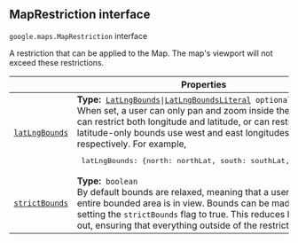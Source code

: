 
<devsite-heading text=" MapRestriction interface" for="MapRestriction" level="h2" link="" toc="" back-to-top=""><h2 id="MapRestriction" is-upgraded="">MapRestriction interface</h2></devsite-heading>
<p>
<code translate="no" dir="ltr"><span itemprop="path">google.maps</span>.<span itemprop="name">MapRestriction</span></code>
interface
</p>
<p>A restriction that can be applied to the Map. The map's viewport will not exceed these restrictions.</p>
<div class="devsite-table-wrapper"><table class="properties responsive" summary="interface MapRestriction - Properties">
<thead>
<tr><th colspan="2">Properties</th>
</tr></thead>
<tbody>
<tr id="MapRestriction.latLngBounds">
<td itemprop="property"><code translate="no" dir="ltr"><a class="secret-link" href="#MapRestriction.latLngBounds"><span>latLngBounds</span></a></code></td>
<td><div><strong>Type:</strong>&nbsp; <code translate="no" dir="ltr"><a href="LatLngBounds.md">LatLngBounds</a>|<a href="LatLngBoundsLiteral.md">LatLngBoundsLiteral</a> <span class="optional-type-annotation">optional</span></code></div>
<div class="desc">When set, a user can only pan and zoom inside the given bounds. Bounds can restrict both longitude and latitude, or can restrict latitude only. For latitude-only bounds use west and east longitudes of -180 and 180, respectively. For example, <devsite-code><pre translate="no" dir="ltr" is-upgraded=""> latLngBounds: {north: northLat, south: southLat, west: -180, east: 180} </pre></devsite-code></div></td>
</tr>
<tr id="MapRestriction.strictBounds">
<td itemprop="property"><code translate="no" dir="ltr"><a class="secret-link" href="#MapRestriction.strictBounds"><span>strictBounds</span></a></code></td>
<td><div><strong>Type:</strong>&nbsp; <code translate="no" dir="ltr">boolean</code></div>
<div class="desc">By default bounds are relaxed, meaning that a user can zoom out until the entire bounded area is in view. Bounds can be made more restrictive by setting the <code translate="no" dir="ltr">strictBounds</code> flag to true. This reduces how far a user can zoom out, ensuring that everything outside of the restricted bounds stays hidden.</div></td>
</tr>
</tbody>
</table></div>
<script src="replace_links.js"></script>
